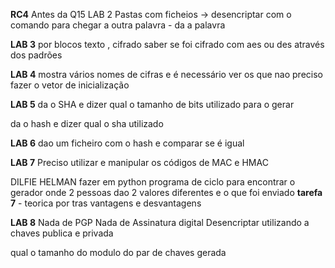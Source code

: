 **RC4**
Antes da Q15 LAB 2
Pastas com ficheios -> desencriptar com o comando para chegar a outra palavra - da a palavra

**LAB 3**
por blocos
texto , cifrado  saber se foi cifrado com aes ou des através dos padrões

**LAB 4**
mostra vários nomes de cifras e é necessário ver os que nao preciso fazer o vetor de inicialização

**LAB 5** 
da o SHA e dizer qual o tamanho de bits utilizado para o gerar

da o hash e dizer qual o sha utilizado

**LAB 6**
dao um ficheiro com o hash e comparar se é igual

**LAB 7**
Preciso utilizar e manipular os códigos de MAC e HMAC

DILFIE HELMAN 
fazer em python programa de ciclo para encontrar o gerador onde 2 pessoas dao 2 valores diferentes e o que foi enviado
**tarefa 7** - teorica por tras vantagens e desvantagens

**LAB 8**
Nada de PGP
Nada de Assinatura digital
Desencriptar utilizando a chaves publica e privada

qual o tamanho do modulo do par de chaves gerada